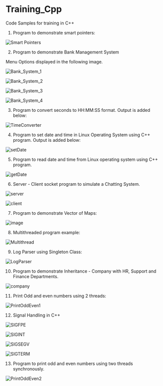 # Training_Cpp
Code Samples for training in C++
1. Program to demonstrate smart pointers:
   
![Smart Pointers](https://github.com/Kruthi-TS-ML/Training_Cpp/assets/135805326/2cc5c13c-562a-4bd6-a07d-fc29754ba925)

2. Program to demonstrate Bank Management System

Menu Options displayed in the following image. 

![Bank_System_1](https://github.com/Kruthi-TS-ML/Training_Cpp/assets/135805326/7bb3804e-253e-4b36-8755-14a1426d165f)

![Bank_System_2](https://github.com/Kruthi-TS-ML/Training_Cpp/assets/135805326/ef86f949-c1c0-4d8f-8253-514bc27d632d)

![Bank_System_3](https://github.com/Kruthi-TS-ML/Training_Cpp/assets/135805326/2b11d1d4-ea32-4937-a786-085ebce15bfe)

![Bank_System_4](https://github.com/Kruthi-TS-ML/Training_Cpp/assets/135805326/b073db90-c3b8-46de-904f-8745691a8d57)

3. Program to convert seconds to HH:MM:SS format.
Output is added below:

![TimeConverter](https://github.com/Kruthi-TS-ML/Training_Cpp/assets/135805326/6f9fbb1b-cd5c-4d09-a670-c376c84fb4f8)

4. Program to set date and time in Linux Operating System using C++ program.
Output is added below:

![setDate](https://github.com/Kruthi-TS-ML/Training_Cpp/assets/135805326/3af9e98d-f208-482e-a07f-1d675b34ad1c)

5. Program to read date and time from Linux operating system using C++ program.

![getDate](https://github.com/Kruthi-TS-ML/Training_Cpp/assets/135805326/c46b56e2-7fcf-4f93-a1a6-407e8c51b906)

6. Server - Client socket program to simulate a Chatting System.

![server](https://github.com/Kruthi-TS-ML/Training_Cpp/assets/135805326/1abd194d-2e9b-4153-b1a3-a80a06e04a14)

![client](https://github.com/Kruthi-TS-ML/Training_Cpp/assets/135805326/3839b954-4dc7-478e-8e0c-99cf4290bd25)

7. Program to demonstrate Vector of Maps:

![image](https://github.com/Kruthi-TS-ML/Training_Cpp/assets/135805326/907026bc-03ca-4868-8a5c-d8764c901b15)

8. Multithreaded program example:

![Multithread](https://github.com/Kruthi-TS-ML/Training_Cpp/assets/135805326/594d78d3-4b25-45d0-92ed-b087acf6cae8)

9. Log Parser using Singleton Class:

![LogParser](https://github.com/Kruthi-TS-ML/Training_Cpp/assets/135805326/f22cb0dd-764e-42c2-b3a0-50fc139d6672)

10. Program to demonstrate Inheritance - Company with HR, Support and Finance Departments.

![company](https://github.com/Kruthi-TS-ML/Training_Cpp/assets/135805326/26fa41ea-51b3-4ea3-8081-edabd1d53a26)

11. Print Odd and even numbers using 2 threads:

![PrintOddEven1](https://github.com/Kruthi-TS-ML/Training_Cpp/assets/135805326/2f6de58d-de82-4e6a-b1ea-9fd1dd814c2e)

12. Signal Handling in C++

![SIGFPE](https://github.com/Kruthi-TS-ML/Training_Cpp/assets/135805326/9746ac0b-fc15-4119-811f-aa41b6cae4e2)

![SIGINT](https://github.com/Kruthi-TS-ML/Training_Cpp/assets/135805326/a89ba3c4-9a7e-48de-bde1-e20b28f4a203)

![SIGSEGV](https://github.com/Kruthi-TS-ML/Training_Cpp/assets/135805326/7010f945-b0a8-45e7-ba91-3316159d9e00)

![SIGTERM](https://github.com/Kruthi-TS-ML/Training_Cpp/assets/135805326/18a10988-dc20-4d3b-b7dd-536f05743dff)

13. Program to print odd and even numbers using two threads synchronously.

![PrintOddEven2](https://github.com/Kruthi-TS-ML/Training_Cpp/assets/135805326/01006093-d1ef-4104-bc23-8d94cac8ce66)







